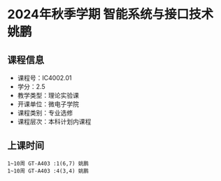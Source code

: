 # 2024年秋季学期 智能系统与接口技术 姚鹏






## 课程信息

- 课程号：IC4002.01
- 学分：2.5
- 教学类型：理论实验课
- 开课单位：微电子学院
- 课程类别：专业选修
- 课程层次：本科计划内课程

## 上课时间

```
1~10周 GT-A403 :1(6,7) 姚鹏
1~10周 GT-A403 :4(3,4) 姚鹏
```


